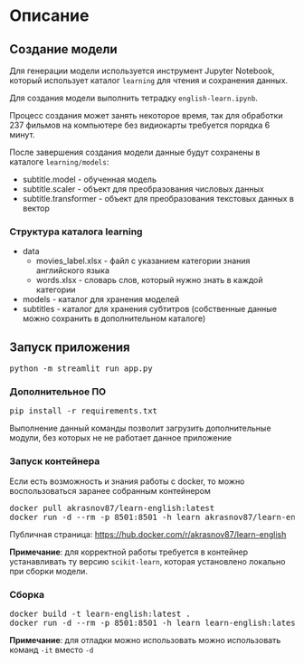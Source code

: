 # Описание

## Создание модели
Для генерации модели используется инструмент Jupyter Notebook, который использует каталог `learning` для чтения и сохранения данных.

Для создания модели выполнить тетрадку `english-learn.ipynb`.

Процесс создания может занять некоторое время, так для обработки 237 фильмов на компьютере без видиокарты требуется порядка 6 минут.

После завершения создания модели данные будут сохранены в каталоге `learning/models`:
* subtitle.model - обученная модель
* subtitle.scaler - объект для преобразования числовых данных
* subtitle.transformer - объект для преобразования текстовых данных в вектор

### Структура каталога learning
* data
    * movies_label.xlsx - файл с указанием категории знания английского языка
    * words.xlsx - словарь слов, который нужно знать в каждой категории
* models - каталог для хранения моделей
* subtitles - каталог для хранения субтитров (собственные данные можно сохранить в дополнительном каталоге)

## Запуск приложения
<pre>
python -m streamlit run app.py
</pre>

### Дополнительное ПО
<pre>
pip install -r requirements.txt
</pre>
Выполнение данный команды позволит загрузить дополнительные модули, без которых не не работает данное приложение

### Запуск контейнера
Если есть возможность и знания работы с docker, то можно воспользоваться заранее собранным контейнером
<pre>
docker pull akrasnov87/learn-english:latest
docker run -d --rm -p 8501:8501 -h learn akrasnov87/learn-english:latest
</pre>

Публичная страница: https://hub.docker.com/r/akrasnov87/learn-english

<b>Примечание</b>: для корректной работы требуется в контейнер устанавливать ту версию `scikit-learn`, которая установлено локально при сборки модели.

### Сборка
<pre>
docker build -t learn-english:latest .
docker run -d --rm -p 8501:8501 -h learn learn-english:latest
</pre>
<b>Примечание</b>: для отладки можно использовать можно использовать команд `-it` вместо `-d`